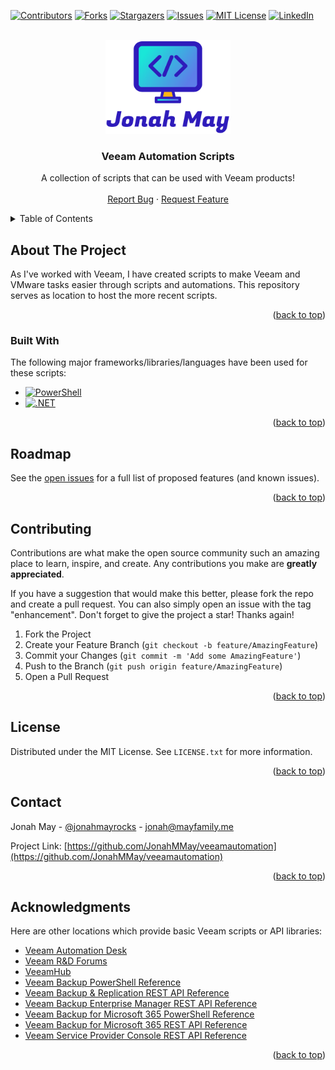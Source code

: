 <!-- PROJECT SHIELDS -->
<!--
*** I'm using markdown "reference style" links for readability.
*** Reference links are enclosed in brackets [ ] instead of parentheses ( ).
*** See the bottom of this document for the declaration of the reference variables
*** for contributors-url, forks-url, etc. This is an optional, concise syntax you may use.
*** https://www.markdownguide.org/basic-syntax/#reference-style-links
-->
[![Contributors][contributors-shield]][contributors-url]
[![Forks][forks-shield]][forks-url]
[![Stargazers][stars-shield]][stars-url]
[![Issues][issues-shield]][issues-url]
[![MIT License][license-shield]][license-url]
[![LinkedIn][linkedin-shield]][linkedin-url]



<!-- PROJECT LOGO -->
<br />
<div align="center">
  <a href="https://github.com/othneildrew/Best-README-Template">
    <img src="images/Logo.png" alt="Logo" width="200" height="150">
  </a>

  <h3 align="center">Veeam Automation Scripts</h3>

  <p align="center">
    A collection of scripts that can be used with Veeam products!
    <br />
    <br />
    <a href="https://github.com/JonahMMay/veeamautomation/issues">Report Bug</a>
    ·
    <a href="https://github.com/JonahMMay/veeamautomation/issues">Request Feature</a>
  </p>
</div>



<!-- TABLE OF CONTENTS -->
<details>
  <summary>Table of Contents</summary>
  <ol>
    <li>
      <a href="#about-the-project">About The Project</a>
      <ul>
        <li><a href="#built-with">Built With</a></li>
      </ul>
    </li>
    <li>
      <a href="#getting-started">Getting Started</a>
      <ul>
        <li><a href="#prerequisites">Prerequisites</a></li>
        <li><a href="#installation">Installation</a></li>
      </ul>
    </li>
    <li><a href="#usage">Usage</a></li>
    <li><a href="#roadmap">Roadmap</a></li>
    <li><a href="#contributing">Contributing</a></li>
    <li><a href="#license">License</a></li>
    <li><a href="#contact">Contact</a></li>
    <li><a href="#acknowledgments">Acknowledgments</a></li>
  </ol>
</details>



<!-- ABOUT THE PROJECT -->
## About The Project

As I've worked with Veeam, I have created scripts to make Veeam and VMware tasks easier through scripts and automations. This repository serves as location to host the more recent scripts.

<p align="right">(<a href="#readme-top">back to top</a>)</p>



### Built With

The following major frameworks/libraries/languages have been used for these scripts:

* [![PowerShell][Powershell]][Powershell-url]
* [![.NET][.NET]][.NET-url]

<p align="right">(<a href="#readme-top">back to top</a>)</p>



<!-- ROADMAP -->
## Roadmap

See the [open issues](https://github.com/othneildrew/Best-README-Template/issues) for a full list of proposed features (and known issues).

<p align="right">(<a href="#readme-top">back to top</a>)</p>



<!-- CONTRIBUTING -->
## Contributing

Contributions are what make the open source community such an amazing place to learn, inspire, and create. Any contributions you make are **greatly appreciated**.

If you have a suggestion that would make this better, please fork the repo and create a pull request. You can also simply open an issue with the tag "enhancement".
Don't forget to give the project a star! Thanks again!

1. Fork the Project
2. Create your Feature Branch (`git checkout -b feature/AmazingFeature`)
3. Commit your Changes (`git commit -m 'Add some AmazingFeature'`)
4. Push to the Branch (`git push origin feature/AmazingFeature`)
5. Open a Pull Request

<p align="right">(<a href="#readme-top">back to top</a>)</p>



<!-- LICENSE -->
## License

Distributed under the MIT License. See `LICENSE.txt` for more information.

<p align="right">(<a href="#readme-top">back to top</a>)</p>



<!-- CONTACT -->
## Contact

Jonah May - [@jonahmayrocks](https://twitter.com/jonahmayrocks) - jonah@mayfamily.me

Project Link: [https://github.com/JonahMMay/veeamautomation](https://github.com/JonahMMay/veeamautomation)

<p align="right">(<a href="#readme-top">back to top</a>)</p>



<!-- ACKNOWLEDGMENTS -->
## Acknowledgments

Here are other locations which provide basic Veeam scripts or API libraries:

* [Veeam Automation Desk](https://community.veeam.com/groups/automation-desk-103)
* [Veeam R&D Forums](https://forums.veeam.com/)
* [VeeamHub](https://github.com/VeeamHub)
* [Veeam Backup PowerShell Reference](https://helpcenter.veeam.com/docs/backup/powershell/getting_started.html)
* [Veeam Backup & Replication REST API Reference](https://helpcenter.veeam.com/docs/backup/vbr_rest/rest_api_reference.html)
* [Veeam Backup Enterprise Manager REST API Reference](https://helpcenter.veeam.com/docs/backup/em_rest/overview.html)
* [Veeam Backup for Microsoft 365 PowerShell Reference](https://helpcenter.veeam.com/docs/vbo365/powershell/veeam_psreference.html)
* [Veeam Backup for Microsoft 365 REST API Reference](https://helpcenter.veeam.com/docs/vbo365/rest/overview.html)
* [Veeam Service Provider Console REST API Reference](https://helpcenter.veeam.com/docs/vac/rest/reference/vspc-rest.html)

<p align="right">(<a href="#readme-top">back to top</a>)</p>



<!-- MARKDOWN LINKS & IMAGES -->
<!-- https://www.markdownguide.org/basic-syntax/#reference-style-links -->
[contributors-shield]: https://img.shields.io/github/contributors/JonahMMay/veeamautomation.svg?style=for-the-badge
[contributors-url]: https://github.com/JonahMMay/veeamautomation/graphs/contributors
[forks-shield]: https://img.shields.io/github/forks/JonahMMay/veeamautomation.svg?style=for-the-badge
[forks-url]: https://github.com/JonahMMay/veeamautomation/network/members
[stars-shield]: https://img.shields.io/github/stars/JonahMMay/veeamautomation.svg?style=for-the-badge
[stars-url]: https://github.com/JonahMMay/veeamautomation/stargazers
[issues-shield]: https://img.shields.io/github/issues/JonahMMay/veeamautomation.svg?style=for-the-badge
[issues-url]: https://github.com/JonahMMay/veeamautomation/issues
[license-shield]: https://img.shields.io/github/license/JonahMMay/veeamautomation.svg?style=for-the-badge
[license-url]: https://github.com/JonahMMay/veeamautomation/blob/master/LICENSE.txt
[linkedin-shield]: https://img.shields.io/badge/-LinkedIn-black.svg?style=for-the-badge&logo=linkedin&colorB=555
[linkedin-url]: https://www.linkedin.com/in/jonah-m254/
[product-screenshot]: images/screenshot.png
[Next.js]: https://img.shields.io/badge/next.js-000000?style=for-the-badge&logo=nextdotjs&logoColor=white
[Next-url]: https://nextjs.org/
[React.js]: https://img.shields.io/badge/React-20232A?style=for-the-badge&logo=react&logoColor=61DAFB
[React-url]: https://reactjs.org/
[Vue.js]: https://img.shields.io/badge/Vue.js-35495E?style=for-the-badge&logo=vuedotjs&logoColor=4FC08D
[Vue-url]: https://vuejs.org/
[Angular.io]: https://img.shields.io/badge/Angular-DD0031?style=for-the-badge&logo=angular&logoColor=white
[Angular-url]: https://angular.io/
[Svelte.dev]: https://img.shields.io/badge/Svelte-4A4A55?style=for-the-badge&logo=svelte&logoColor=FF3E00
[Svelte-url]: https://svelte.dev/
[Laravel.com]: https://img.shields.io/badge/Laravel-FF2D20?style=for-the-badge&logo=laravel&logoColor=white
[Laravel-url]: https://laravel.com
[Bootstrap.com]: https://img.shields.io/badge/Bootstrap-563D7C?style=for-the-badge&logo=bootstrap&logoColor=white
[Bootstrap-url]: https://getbootstrap.com
[JQuery.com]: https://img.shields.io/badge/jQuery-0769AD?style=for-the-badge&logo=jquery&logoColor=white
[JQuery-url]: https://jquery.com 
[Powershell]: https://img.shields.io/badge/PowerShell-0769AD?style=for-the-badge&logo=powershell&logoColor=white
[Powershell-url]: https://learn.microsoft.com/en-us/powershell/
[.NET]: https://img.shields.io/badge/.NET-5C2D91?style=for-the-badge&logo=.net&logoColor=white
[.NET-url]: https://dotnet.microsoft.com/en-us/learn

